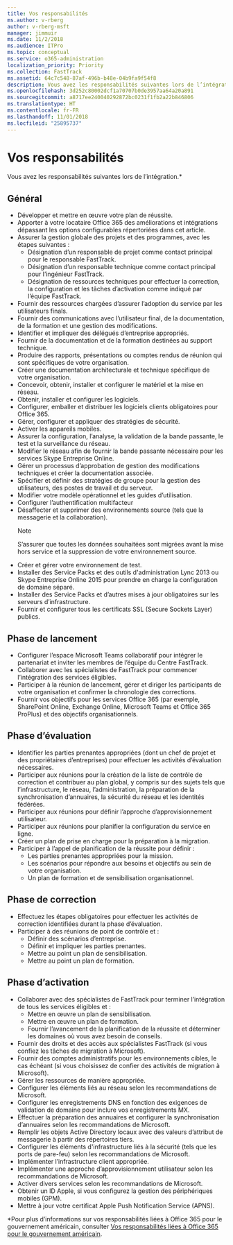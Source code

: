 ```yaml
---
title: Vos responsabilités
ms.author: v-rberg
author: v-rberg-msft
manager: jimmuir
ms.date: 11/2/2018
ms.audience: ITPro
ms.topic: conceptual
ms.service: o365-administration
localization_priority: Priority
ms.collection: FastTrack
ms.assetid: 64c7c548-87af-496b-b48e-04b9fa9f54f8
description: Vous avez les responsabilités suivantes lors de l’intégration.
ms.openlocfilehash: 3d252c80002dcf1a70707b0de3957aa64a20a891
ms.sourcegitcommit: a8717ee240040292872bc0231f1fb2a22b846806
ms.translationtype: HT
ms.contentlocale: fr-FR
ms.lasthandoff: 11/01/2018
ms.locfileid: "25895737"
---
```

# <a name="your-responsibilities"></a>Vos responsabilités

Vous avez les responsabilités suivantes lors de l’intégration.\*
  
## <a name="general"></a>Général

- Développer et mettre en œuvre votre plan de réussite.
- Apporter à votre locataire Office 365 des améliorations et intégrations dépassant les options configurables répertoriées dans cet article.  
- Assurer la gestion globale des projets et des programmes, avec les étapes suivantes : 
  - Désignation d’un responsable de projet comme contact principal pour le responsable FastTrack.
  - Désignation d’un responsable technique comme contact principal pour l’ingénieur FastTrack.
  - Désignation de ressources techniques pour effectuer la correction, la configuration et les tâches d’activation comme indiqué par l’équipe FastTrack. 
- Fournir des ressources chargées d’assurer l’adoption du service par les utilisateurs finals. 
- Fournir des communications avec l’utilisateur final, de la documentation, de la formation et une gestion des modifications.
- Identifier et impliquer des délégués d’entreprise appropriés.  
- Fournir de la documentation et de la formation destinées au support technique.  
- Produire des rapports, présentations ou comptes rendus de réunion qui sont spécifiques de votre organisation. 
- Créer une documentation architecturale et technique spécifique de votre organisation.   
- Concevoir, obtenir, installer et configurer le matériel et la mise en réseau.   
- Obtenir, installer et configurer les logiciels.  
- Configurer, emballer et distribuer les logiciels clients obligatoires pour Office 365.  
- Gérer, configurer et appliquer des stratégies de sécurité.
- Activer les appareils mobiles.
- Assurer la configuration, l’analyse, la validation de la bande passante, le test et la surveillance du réseau. 
- Modifier le réseau afin de fournir la bande passante nécessaire pour les services Skype Entreprise Online. 
- Gérer un processus d’approbation de gestion des modifications techniques et créer la documentation associée.  
- Spécifier et définir des stratégies de groupe pour la gestion des utilisateurs, des postes de travail et du serveur. 
- Modifier votre modèle opérationnel et les guides d’utilisation. 
- Configurer l’authentification multifacteur  
- Désaffecter et supprimer des environnements source (tels que la messagerie et la collaboration). 
    > [!NOTE]
    > S’assurer que toutes les données souhaitées sont migrées avant la mise hors service et la suppression de votre environnement source. 
- Créer et gérer votre environnement de test.  
- Installer des Service Packs et des outils d'administration Lync 2013 ou Skype Entreprise Online 2015 pour prendre en charge la configuration de domaine séparé.
- Installer des Service Packs et d’autres mises à jour obligatoires sur les serveurs d’infrastructure. 
- Fournir et configurer tous les certificats SSL (Secure Sockets Layer) publics. 
    
## <a name="initiate-phase"></a>Phase de lancement

- Configurer l’espace Microsoft Teams collaboratif pour intégrer le partenariat et inviter les membres de l’équipe du Centre FastTrack.   
- Collaborer avec les spécialistes de FastTrack pour commencer l’intégration des services éligibles.    
- Participer à la réunion de lancement, gérer et diriger les participants de votre organisation et confirmer la chronologie des corrections.   
- Fournir vos objectifs pour les services Office 365 (par exemple, SharePoint Online, Exchange Online, Microsoft Teams et Office 365 ProPlus) et des objectifs organisationnels.
    
## <a name="assess-phase"></a>Phase d’évaluation

- Identifier les parties prenantes appropriées (dont un chef de projet et des propriétaires d’entreprises) pour effectuer les activités d’évaluation nécessaires.    
- Participer aux réunions pour la création de la liste de contrôle de correction et contribuer au plan global, y compris sur des sujets tels que l’infrastructure, le réseau, l’administration, la préparation de la synchronisation d’annuaires, la sécurité du réseau et les identités fédérées.   
- Participer aux réunions pour définir l’approche d’approvisionnement utilisateur.  
- Participer aux réunions pour planifier la configuration du service en ligne.    
- Créer un plan de prise en charge pour la préparation à la migration. 
- Participer à l’appel de planification de la réussite pour définir :   
  - Les parties prenantes appropriées pour la mission.  
  - Les scénarios pour répondre aux besoins et objectifs au sein de votre organisation.
  - Un plan de formation et de sensibilisation organisationnel.
    
## <a name="remediate-phase"></a>Phase de correction

- Effectuez les étapes obligatoires pour effectuer les activités de correction identifiées durant la phase d’évaluation. 
- Participer à des réunions de point de contrôle et : 
  - Définir des scénarios d’entreprise.   
  - Définir et impliquer les parties prenantes.
  - Mettre au point un plan de sensibilisation. 
  - Mettre au point un plan de formation.
    
## <a name="enable-phase"></a>Phase d’activation

- Collaborer avec des spécialistes de FastTrack pour terminer l’intégration de tous les services éligibles et :  
  - Mettre en œuvre un plan de sensibilisation.  
  - Mettre en œuvre un plan de formation. 
  - Fournir l’avancement de la planification de la réussite et déterminer les domaines où vous avez besoin de conseils.
- Fournir des droits et des accès aux spécialistes FastTrack (si vous confiez les tâches de migration à Microsoft).  
- Fournir des comptes administratifs pour les environnements cibles, le cas échéant (si vous choisissez de confier des activités de migration à Microsoft).   
- Gérer les ressources de manière appropriée.   
- Configurer les éléments liés au réseau selon les recommandations de Microsoft.  
- Configurer les enregistrements DNS en fonction des exigences de validation de domaine pour inclure vos enregistrements MX.   
- Effectuer la préparation des annuaires et configurer la synchronisation d’annuaires selon les recommandations de Microsoft.
- Remplir les objets Active Directory locaux avec des valeurs d’attribut de messagerie à partir des répertoires tiers.   
- Configurer les éléments d'infrastructure liés à la sécurité (tels que les ports de pare-feu) selon les recommandations de Microsoft.
- Implémenter l’infrastructure client appropriée.  
- Implémenter une approche d’approvisionnement utilisateur selon les recommandations de Microsoft.  
- Activer divers services selon les recommandations de Microsoft.  
- Obtenir un ID Apple, si vous configurez la gestion des périphériques mobiles (GPM).   
- Mettre à jour votre certificat Apple Push Notification Service (APNS).
    
\*Pour plus d’informations sur vos responsabilités liées à Office 365 pour le gouvernement américain, consulter [Vos responsabilités liées à Office 365 pour le gouvernement américain](US-Gov-appendix-your-responsibilities.md).
  

